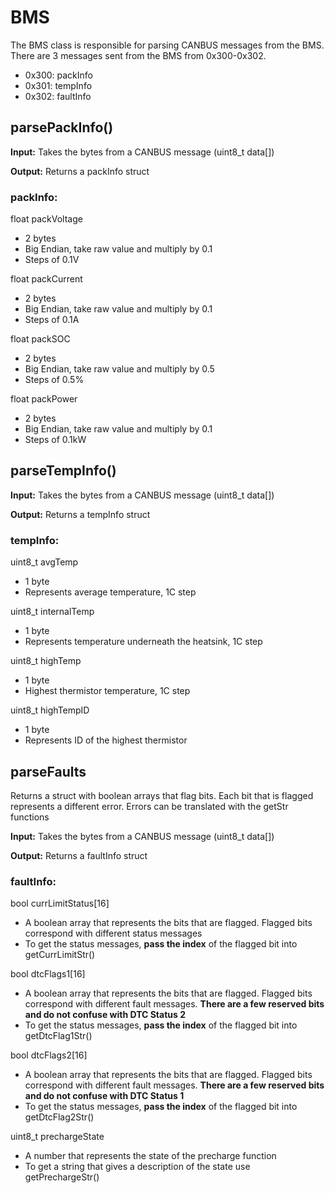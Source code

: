 # BMS

The BMS class is responsible for parsing CANBUS messages from the BMS. There are 3 messages sent from the BMS from 0x300-0x302.

-   0x300: packInfo
-   0x301: tempInfo
-   0x302: faultInfo

## parsePackInfo()

**Input:** Takes the bytes from a CANBUS message (uint8_t data[])

**Output:** Returns a packInfo struct

### packInfo:

float packVoltage
- 2 bytes
- Big Endian, take raw value and multiply by 0.1
- Steps of 0.1V

float packCurrent
- 2 bytes
- Big Endian, take raw value and multiply by 0.1
- Steps of 0.1A

float packSOC
- 2 bytes
- Big Endian, take raw value and multiply by 0.5
- Steps of 0.5%

float packPower
- 2 bytes
- Big Endian, take raw value and multiply by 0.1
- Steps of 0.1kW

## parseTempInfo()

**Input:** Takes the bytes from a CANBUS message (uint8_t data[])

**Output:** Returns a tempInfo struct

### tempInfo:

uint8_t avgTemp
- 1 byte
- Represents average temperature, 1C step

uint8_t internalTemp
- 1 byte
- Represents temperature underneath the heatsink, 1C step

uint8_t highTemp
- 1 byte
- Highest thermistor temperature, 1C step

uint8_t highTempID
- 1 byte
- Represents ID of the highest thermistor

## parseFaults

Returns a struct with boolean arrays that flag bits. Each bit that is flagged represents a different error. Errors can be translated with the getStr functions

**Input:** Takes the bytes from a CANBUS message (uint8_t data[])

**Output:** Returns a faultInfo struct

### faultInfo:

bool currLimitStatus[16]
- A boolean array that represents the bits that are flagged. Flagged bits correspond with different status messages
- To get the status messages, **pass the index** of the flagged bit into getCurrLimitStr()

bool dtcFlags1[16]
- A boolean array that represents the bits that are flagged. Flagged bits correspond with different fault messages. **There are a few reserved bits and do not confuse with DTC Status 2**
- To get the status messages, **pass the index** of the flagged bit into getDtcFlag1Str()

bool dtcFlags2[16]
- A boolean array that represents the bits that are flagged. Flagged bits correspond with different fault messages. **There are a few reserved bits and do not confuse with DTC Status 1**
- To get the status messages, **pass the index** of the flagged bit into getDtcFlag2Str()

uint8_t prechargeState
- A number that represents the state of the precharge function
- To get a string that gives a description of the state use getPrechargeStr()